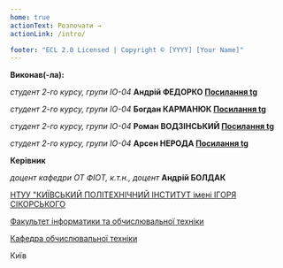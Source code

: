 ```yaml
---
home: true
actionText: Розпочати →
actionLink: /intro/

footer: "ECL 2.0 Licensed | Copyright © [YYYY] [Your Name]"
---
```



**Виконав(-ла):** 


*студент 2-го курсу, групи ІО-04* **Андрій ФЕДОРКО [Посилання tg](https://t.me/L3MKO)**


*студент 2-го курсу, групи ІО-04* **Богдан КАРМАНЮК [Посилання tg](https://t.me/bk_cullinan)**


*студент 2-го курсу, групи ІО-04* **Роман ВОДЗІНСЬКИЙ [Посилання tg](https://t.me/vodziskiy)**


*студент 2-го курсу, групи ІО-04* **Арсен НЕРОДА [Посилання tg](https://t.me/arseniyb777)**

 
**Керівник**

*доцент кафедри ОТ ФІОТ, к.т.н., доцент*<span padding-right:5em></span> **Андрій БОЛДАК** 

[НТУУ "КИЇВСЬКИЙ ПОЛІТЕХНІЧНИЙ ІНСТИТУТ імені ІГОРЯ СІКОРСЬКОГО](https://kpi.ua/)

[Факультет інформатики та обчислювальної техніки](https://fiot.kpi.ua/)

[Кафедра обчислювальної техніки](https://comsys.kpi.ua/)

Київ
